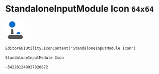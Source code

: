 # StandaloneInputModule Icon `64x64`
<img src="/img/StandaloneInputModule%20Icon.png" width=64 height=64>

``` CSharp
EditorGUIUtility.IconContent("StandaloneInputModule Icon")
```
```
StandaloneInputModule Icon
```
```
-542281249927820872
```
